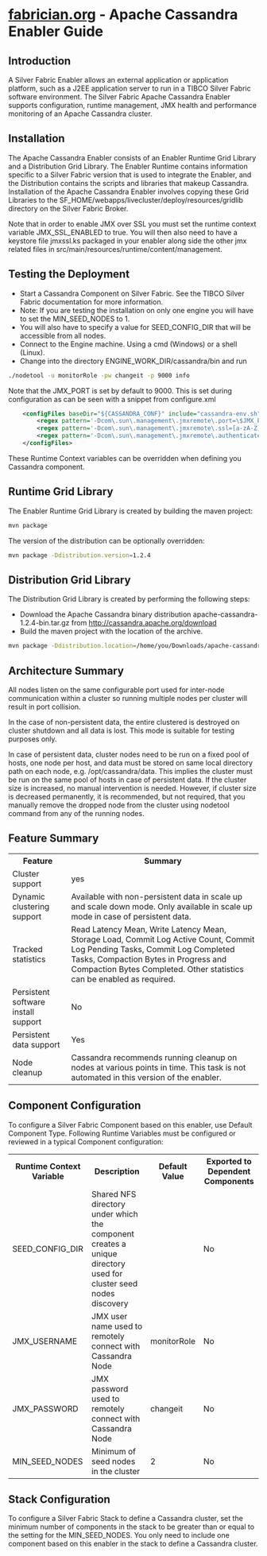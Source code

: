[fabrician.org](http://fabrician.org/) - Apache Cassandra Enabler Guide
==========================================================================

Introduction
--------------------------------------
A Silver Fabric Enabler allows an external application or application platform, such as a J2EE 
application server to run in a TIBCO Silver Fabric software environment.  The Silver Fabric Apache 
Cassandra Enabler supports configuration, runtime management, JMX health and performance 
monitoring of an Apache Cassandra cluster.

Installation
--------------------------------------
The Apache Cassandra Enabler consists of an Enabler Runtime Grid Library and a Distribution 
Grid Library. The Enabler Runtime contains information specific to a Silver Fabric version that 
is used to integrate the Enabler, and the Distribution contains the scripts and libraries that 
makeup Cassandra. Installation of the Apache Cassandra Enabler involves copying these Grid 
Libraries to the SF_HOME/webapps/livecluster/deploy/resources/gridlib directory on the Silver Fabric Broker. 

Note that in order to enable JMX over SSL you must set the runtime context variable JMX_SSL_ENABLED to true.
You will then also need to have a keystore file jmxssl.ks packaged in your enabler along side the other
jmx related files in src/main/resources/runtime/content/management.

Testing the Deployment
--------------------------------------
* Start a Cassandra Component on Silver Fabric.  See the TIBCO Silver Fabric documentation for more information.
* Note: If you are testing the installation on only one engine you will have to set the MIN_SEED_NODES to 1.
* You will also have to specify a value for SEED_CONFIG_DIR that will be accessible from all nodes.
* Connect to the Engine machine. Using a cmd (Windows) or a shell (Linux).
* Change into the directory ENGINE_WORK_DIR/cassandra/bin and run

```bash
./nodetool -u monitorRole -pw changeit -p 9000 info
```

Note that the JMX_PORT is set by default to 9000.  This is set during configuration as can be seen
with a snippet from configure.xml
```xml
    <configFiles baseDir="${CASSANDRA_CONF}" include="cassandra-env.sh">
        <regex pattern='-Dcom\.sun\.management\.jmxremote\.port=\$JMX_PORT' replacement='-Dcom.sun.management.jmxremote.port=${RMI_REGISTRY_PORT}' />
        <regex pattern='-Dcom\.sun\.management\.jmxremote\.ssl=[a-zA-Z]+' replacement='-Dcom.sun.management.jmxremote.ssl=${JMX_SSL_ENABLED}' />
        <regex pattern='-Dcom\.sun\.management\.jmxremote\.authenticate=[a-zA-Z]+' replacement='-Dcom.sun.management.jmxremote.authenticate=true' />
    </configFiles>
```
These Runtime Context variables can be overridden when defining you Cassandra component.


Runtime Grid Library
--------------------------------------
The Enabler Runtime Grid Library is created by building the maven project:
```bash
mvn package
```
The version of the distribution can be optionally overridden:
```bash
mvn package -Ddistribution.version=1.2.4
```

Distribution Grid Library
--------------------------------------
The Distribution Grid Library is created by performing the following steps:
* Download the Apache Cassandra binary distribution apache-cassandra-1.2.4-bin.tar.gz from http://cassandra.apache.org/download
* Build the maven project with the location of the archive.

```bash
mvn package -Ddistribution.location=/home/you/Downloads/apache-cassandra-1.2.4-bin.tar.gz -Ddistribution.version=1.2.4 
```

Architecture Summary
--------------------------------------
All nodes listen on the same configurable port used for inter-node communication within a cluster so running multiple nodes 
per cluster will result in port collision. 

In the case of non-persistent data, the entire clustered is destroyed on cluster shutdown and all data is lost. This mode 
is suitable for testing purposes only.

In case of persistent data, cluster nodes need to be run on a fixed pool of hosts, one node per host, and data must be stored on 
same local directory path on each node, e.g. /opt/cassandra/data. This implies the cluster must be run on the same pool of hosts
in case of persistent data. If the cluster size is increased, no manual intervention is needed. However, if cluster size is 
decreased permanently, it is recommended, but not required, that you manually remove the dropped node from the cluster using 
nodetool command from any of the running nodes. 

Feature Summary
--------------------------------------
<table>
<tr>
<th>Feature</th>
<th>Summary</th>
</tr>

<tr>
<td>Cluster support</td>
<td>yes</td>
</tr>

<tr>
<td>Dynamic clustering support</td>
<td>Available with non-persistent data in scale up and scale down mode.  Only available in scale up mode in case of persistent data.</td>
</tr>

<tr>
<td>Tracked statistics</td>
<td>Read Latency Mean, Write Latency Mean, Storage Load, Commit Log Active Count, Commit Log Pending Tasks, 
Commit Log Completed Tasks, Compaction Bytes in Progress and Compaction Bytes Completed. Other statistics 
can be enabled as required.
</td>
</tr>

<tr>
<td>Persistent software install support</td>
<td>No</td>
</tr>

<tr>
<td>Persistent data support</td>
<td>Yes</td>
</tr>

<tr>
<td>Node cleanup</td>
<td>Cassandra recommends running cleanup on nodes at various points in time. This task is not automated in this 
version of the enabler.</td>
</tr>
</table>

Component Configuration
--------------------------------------
To configure a Silver Fabric Component based on this enabler, use Default Component Type. Following Runtime 
Variables must be configured or reviewed in a typical Component configuration:

<table>
<tr>
<th>Runtime Context Variable</th>
<th>Description</th>
<th>Default Value</th>
<th>Exported to Dependent Components</th>
</tr>

<tr>
<td>SEED_CONFIG_DIR</td>
<td>Shared NFS directory under which the component creates a unique directory used for cluster seed nodes discovery</td>
<td></td>
<td>No</td>
</tr>

<tr>
<td>JMX_USERNAME</td>
<td>JMX user name used to remotely connect with Cassandra Node</td>
<td>monitorRole</td>
<td>No</td>
</tr>

<tr>
<td>JMX_PASSWORD</td>
<td>JMX password used to remotely connect with Cassandra Node</td>
<td>changeit</td>
<td>No</td>
</tr>

<tr>
<td>MIN_SEED_NODES</td>
<td>Minimum of seed nodes in the cluster</td>
<td>2</td>
<td>No</td>
</tr>

</table>

Stack Configuration
--------------------------------------
To configure a Silver Fabric Stack to define a Cassandra cluster, set the minimum number of components in the 
stack to be greater than or equal to the setting for the MIN_SEED_NODES. You only need to include one component 
based on this enabler in the stack to define a Cassandra cluster.
